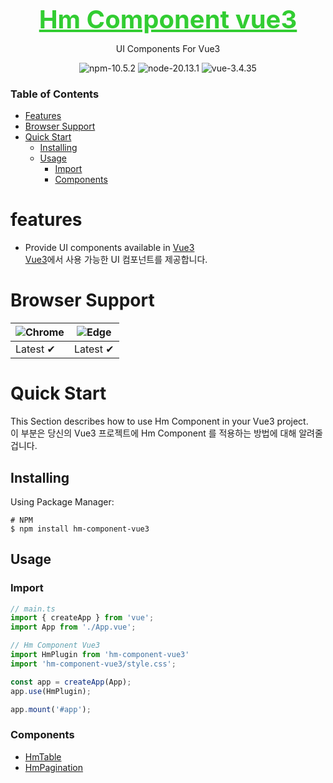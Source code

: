 <br><br/>
<div align="center">
   <a href="https://github.com/HmComponent/hm-component-vue" style="color: limegreen; font-size: 40px; font-weight: bold">Hm Component vue3</a><br>
</div>

<p align="center">UI Components For Vue3</p>

<div align="center">
    <img src="https://img.shields.io/badge/npm-10.5.2-red" alt="npm-10.5.2" />
    <img src="https://img.shields.io/badge/node-20.13.1-darkgreen" alt="node-20.13.1" />
    <img src="https://img.shields.io/badge/vue-3.4.35-lightgreen" alt="vue-3.4.35" />
</div>

### Table of Contents
 - [Features](#features)
 - [Browser Support](#browser-support)
 - [Quick Start](#quick-start)
   - [Installing](#installing)
   - [Usage](#usage)
     - [Import](#import)
     - [Components](#components)

# features
 - Provide UI components available in [Vue3](https://vuejs.org/)<br>
   [Vue3](https://vuejs.org/)에서 사용 가능한 UI 컴포넌트를 제공합니다.
# Browser Support

| ![Chrome](https://raw.githubusercontent.com/alrra/browser-logos/main/src/chrome/chrome_48x48.png) | ![Edge](https://raw.githubusercontent.com/alrra/browser-logos/main/src/edge/edge_48x48.png) |
|---------------------------------------------------------------------------------------------------|---------------------------------------------------------------------------------------------|
| Latest ✔                                                                                          | Latest ✔                                                                                    |


# Quick Start
This Section describes how to use Hm Component in your Vue3 project. <br>
이 부분은 당신의 Vue3 프로젝트에 Hm Component 를 적용하는 방법에 대해 알려줄겁니다.

## Installing
Using Package Manager:

```shell
# NPM
$ npm install hm-component-vue3
```

## Usage
### Import

```ts
// main.ts
import { createApp } from 'vue';
import App from './App.vue';

// Hm Component Vue3
import HmPlugin from 'hm-component-vue3'
import 'hm-component-vue3/style.css';

const app = createApp(App);
app.use(HmPlugin);

app.mount('#app');
```

### Components
 - [HmTable](/src/components/HmTable)
 - [HmPagination](/src/components/HmPagination)